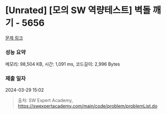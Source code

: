 # [Unrated] [모의 SW 역량테스트] 벽돌 깨기 - 5656 

[문제 링크](https://swexpertacademy.com/main/code/problem/problemDetail.do?contestProbId=AWXRQm6qfL0DFAUo) 

### 성능 요약

메모리: 98,504 KB, 시간: 1,091 ms, 코드길이: 2,996 Bytes

### 제출 일자

2024-03-29 15:02



> 출처: SW Expert Academy, https://swexpertacademy.com/main/code/problem/problemList.do